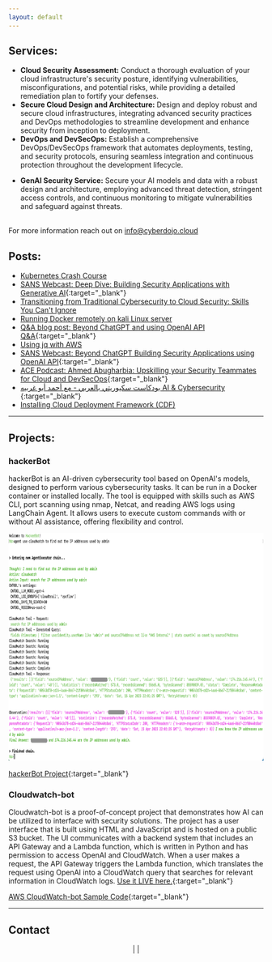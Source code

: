 ```yaml
---
layout: default
---
```

## <a id="services"></a>Services:
- **Cloud Security Assessment:** Conduct a thorough evaluation of your cloud infrastructure's security posture, identifying vulnerabilities, misconfigurations, and potential risks, while providing a detailed remediation plan to fortify your defenses.
- **Secure Cloud Design and Architecture:** Design and deploy robust and secure cloud infrastructures, integrating advanced security practices and DevOps methodologies to streamline development and enhance security from inception to deployment.
- **DevOps and DevSecOps:** Establish a comprehensive DevOps/DevSecOps framework that automates deployments, testing, and security protocols, ensuring seamless integration and continuous protection throughout the development lifecycle.
<!-- - **Managed Services:** Proactively manage and optimize your cloud infrastructure with ongoing monitoring, maintenance, and expert support, ensuring continuous security and operational excellence. -->
- **GenAI Security Service:** Secure your AI models and data with a robust design and architecture, employing advanced threat detection, stringent access controls, and continuous monitoring to mitigate vulnerabilities and safeguard against threats.
<br>
For more information reach out on <a href="mailto:info@cyberdojo.cloud" target="_blank">info@cyberdojo.cloud</a>


## <a id="read"></a>Posts:
- [Kubernetes Crash Course](/read/Kubernetes-crash-course.html)
- [SANS Webcast: Deep Dive: Building Security Applications with Generative AI](https://www.sans.org/webcasts/deep-dive-building-security-applications-generative-ai/){:target="_blank"}
- [Transitioning from Traditional Cybersecurity to Cloud Security: Skills You Can't Ignore](/read/transitioning-from-traditional-cybersecurity-to-cloud-security.html)
- [Running Docker remotely on kali Linux server](/read/run-docker-remotley-on-kali.md)
- [Q&A blog post: Beyond ChatGPT and using OpenAI API Q&A](https://www.sans.org/blog/how-to-build-ai-powered-cybersecurity-applications/){:target="_blank"}
- [Using jq with AWS](/read/jq-for-AWS.md)
- [SANS Webcast: Beyond ChatGPT Building Security Applications using OpenAI API](https://www.youtube.com/watch?v=Dcj2bLrgemw){:target="_blank"}
- [ACE Podcast: Ahmed Abugharbia: Upskilling your Security Teammates for Cloud and DevSecOps](https://www.sans.org/podcasts/cloud-ace/ahmed-abugharbia-upskilling-your-security-teammates-for-cloud-and-devsecops-10/){:target="_blank"}
- [بودكاست سكيوريتي بالعربي - مع أحمد أبو غربيه AI & Cybersecurity ](https://open.spotify.com/show/4SEZywCqLqOInZtVy2kqHY){:target="_blank"}
- [Installing Cloud Deployment Framework (CDF)](/read/cloud-deployment-framework.md)

---

## <a id="research-projects"></a>Projects:
<!-- - [hackerBot](/projects/hackerbot.md)
- [Cloudwatch-bot](/projects/cloudwatch-bot.md) -->
### hackerBot
hackerBot is an AI-driven cybersecurity tool based on OpenAI's models, designed to perform various cybersecurity tasks. It can be run in a Docker container or installed locally. The tool is equipped with skills such as AWS CLI, port scanning using nmap, Netcat, and reading AWS logs using LangChain Agent. It allows users to execute custom commands with or without AI assistance, offering flexibility and control.

<center>
<img src="/static/hackerBot.png" alt="HackerBot searching through logs and answering questions" width="800" height="450" />
</center>

<i class="fab fa-github"></i> [hackerBot Project](https://github.com/Ahmed-AG/hackerbot){:target="_blank"}

### Cloudwatch-bot
Cloudwatch-bot is a proof-of-concept project that demonstrates how AI can be utilized to interface with security solutions. The project has a user interface that is built using HTML and JavaScript and is hosted on a public S3 bucket. The UI communicates with a backend system that includes an API Gateway and a Lambda function, which is written in Python and has permission to access OpenAI and CloudWatch. When a user makes a request, the API Gateway triggers the Lambda function, which translates the request using OpenAI into a CloudWatch query that searches for relevant information in CloudWatch logs. <a id="cloudwatch-bot-demo"></a>[Use it LIVE here.](/cloudwatch-bot.html){:target="_blank"}

<i class="fab fa-github"></i> [AWS CloudWatch-bot Sample Code](https://github.com/Ahmed-AG/Cloudwatch-bot){:target="_blank"}

---

## <a id="contact"></a>Contact
<center>
<a href="mailto:info@cyberdojo.cloud" target="_blank"><i class="fas fa-envelope"></i></a> | 
<A href="https://www.linkedin.com/in/ahmadabugharbieh/" target="_blank"> <i class="fab fa-linkedin"></i></A> | 
<A href="https://twitter.com/aagsec" target="_blank"> <i class="fab fa-twitter"></i></A>
</center>
